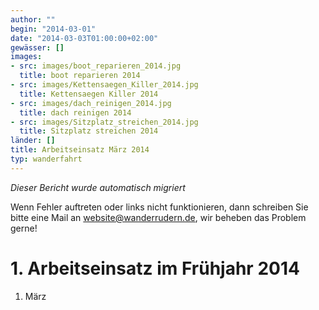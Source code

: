 ```yaml
---
author: ""
begin: "2014-03-01"
date: "2014-03-03T01:00:00+02:00"
gewässer: []
images:
- src: images/boot_reparieren_2014.jpg
  title: boot reparieren 2014
- src: images/Kettensaegen_Killer_2014.jpg
  title: Kettensaegen Killer 2014
- src: images/dach_reinigen_2014.jpg
  title: dach reinigen 2014
- src: images/Sitzplatz_streichen_2014.jpg
  title: Sitzplatz streichen 2014
länder: []
title: Arbeitseinsatz März 2014
typ: wanderfahrt
---
```



*Dieser Bericht wurde automatisch migriert*

Wenn Fehler auftreten oder links nicht funktionieren, dann schreiben Sie bitte eine Mail an website@wanderrudern.de, wir beheben das Problem gerne!



# 1. Arbeitseinsatz im Frühjahr 2014


1. März